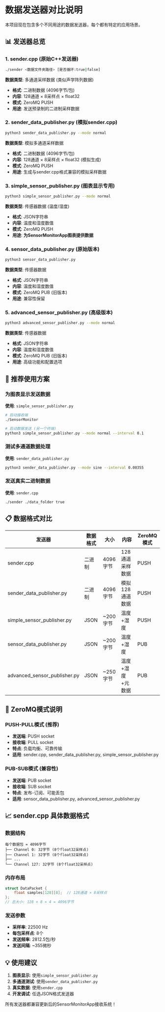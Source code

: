 # 数据发送器对比说明

本项目现在包含多个不同用途的数据发送器，每个都有特定的应用场景。

## 📊 发送器总览

### 1. **sender.cpp** (原始C++发送器)
```bash
./sender <数据文件夹路径> [是否循环:true|false]
```

**数据类型**: 多通道采样数据 (类似声学阵列数据)
- **格式**: 二进制数据 (4096字节/包)
- **内容**: 128通道 × 8采样点 × float32
- **模式**: ZeroMQ PUSH 
- **用途**: 发送预录制的二进制采样数据

### 2. **sender_data_publisher.py** (模拟sender.cpp)
```bash
python3 sender_data_publisher.py --mode normal
```

**数据类型**: 模拟多通道采样数据
- **格式**: 二进制数据 (4096字节/包)
- **内容**: 128通道 × 8采样点 × float32 (模拟生成)
- **模式**: ZeroMQ PUSH
- **用途**: 生成与sender.cpp格式兼容的模拟采样数据

### 3. **simple_sensor_publisher.py** (图表显示专用)
```bash
python3 simple_sensor_publisher.py --mode normal
```

**数据类型**: 传感器数据 (温度/湿度)
- **格式**: JSON字符串
- **内容**: 温度和湿度数值
- **模式**: ZeroMQ PUSH
- **用途**: **为SensorMonitorApp图表提供数据**

### 4. **sensor_data_publisher.py** (原始版本)
```bash
python3 sensor_data_publisher.py
```

**数据类型**: 传感器数据
- **格式**: JSON字符串  
- **内容**: 温度和湿度数值
- **模式**: ZeroMQ PUB (旧版本)
- **用途**: 兼容性保留

### 5. **advanced_sensor_publisher.py** (高级版本)
```bash
python3 advanced_sensor_publisher.py --mode normal
```

**数据类型**: 传感器数据
- **格式**: JSON字符串
- **内容**: 温度和湿度数值  
- **模式**: ZeroMQ PUB (旧版本)
- **用途**: 高级功能和配置选项

## 🎯 **推荐使用方案**

### 为图表显示发送数据
**使用**: `simple_sensor_publisher.py`
```bash
# 启动接收端
./SensorMonitor

# 启动数据发送 (另一个终端)
python3 simple_sensor_publisher.py --mode normal --interval 0.1
```

### 测试多通道数据处理
**使用**: `sender_data_publisher.py`
```bash
python3 sender_data_publisher.py --mode sine --interval 0.00355
```

### 发送真实二进制数据
**使用**: `sender.cpp`
```bash
./sender ./data_folder true
```

## 📋 **数据格式对比**

| 发送器 | 数据格式 | 大小 | 内容 | ZeroMQ模式 |
|--------|----------|------|------|------------|
| sender.cpp | 二进制 | 4096字节 | 128通道采样数据 | PUSH |
| sender_data_publisher.py | 二进制 | 4096字节 | 模拟128通道数据 | PUSH |
| simple_sensor_publisher.py | JSON | ~200字节 | 温度+湿度 | PUSH |
| sensor_data_publisher.py | JSON | ~200字节 | 温度+湿度 | PUB |
| advanced_sensor_publisher.py | JSON | ~250字节 | 温度+湿度+元数据 | PUB |

## 🔄 **ZeroMQ模式说明**

### PUSH-PULL模式 (推荐)
- **发送端**: PUSH socket
- **接收端**: PULL socket  
- **特点**: 负载均衡、可靠传输
- **适用**: sender.cpp, sender_data_publisher.py, simple_sensor_publisher.py

### PUB-SUB模式 (兼容性)
- **发送端**: PUB socket
- **接收端**: SUB socket
- **特点**: 发布-订阅、可能丢包
- **适用**: sensor_data_publisher.py, advanced_sensor_publisher.py

## 📈 **sender.cpp 具体数据格式**

### 数据结构
```
每个数据包 = 4096字节
├── Channel 0: 32字节 (8个float32采样点)
├── Channel 1: 32字节 (8个float32采样点)  
├── ...
└── Channel 127: 32字节 (8个float32采样点)
```

### 内存布局
```c++
struct DataPacket {
    float samples[128][8];  // 128通道 × 8采样点
};
// 总大小: 128 × 8 × 4 = 4096字节
```

### 发送参数
- **采样率**: 22500 Hz
- **每包采样点**: 8个
- **发送频率**: 2812.5包/秒
- **发送间隔**: ~355微秒

## 💡 **使用建议**

1. **图表显示**: 使用`simple_sensor_publisher.py`
2. **多通道测试**: 使用`sender_data_publisher.py`  
3. **真实数据**: 使用`sender.cpp`
4. **开发调试**: 任选JSON格式发送器

所有发送器都兼容更新后的SensorMonitorApp接收系统！